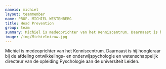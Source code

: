 ```yaml
---
nameid: michiel
layout: teammember
name: PROF. MICHIEL WESTENBERG
title: Head Prevention
group: team
summary: Michiel is medeoprichter van het Kenniscentrum. Daarnaast is hij hoogleraar bij de afdeling ontwikkelings- en onderwijspychologie aan de universiteit Leiden.
image: /img/Michielnieuw.jpg
---
```


Michiel is medeoprichter van het Kenniscentrum. Daarnaast is hij hoogleraar bij de afdeling ontwikkelings- en onderwijspychologie en wetenschappelijk directeur van de opleiding Pyschologie aan de universiteit Leiden.
